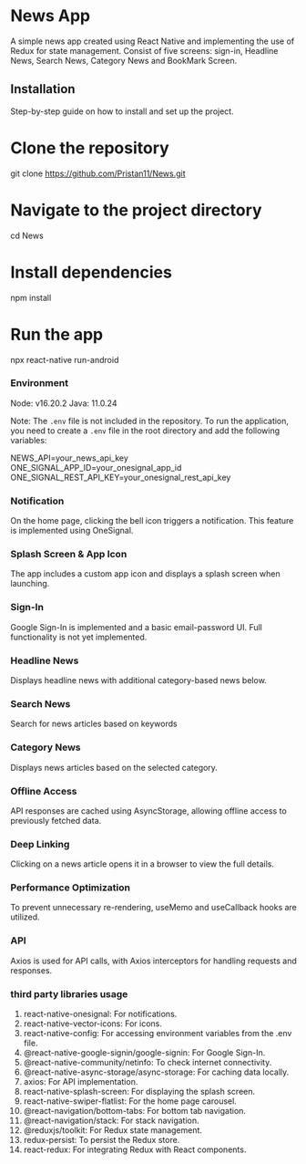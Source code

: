# News App

A simple news app created using React Native and implementing the use of Redux for state management. Consist of five screens: sign-in, Headline News, Search News, Category News and BookMark Screen.

## Installation

Step-by-step guide on how to install and set up the project.

# Clone the repository

git clone https://github.com/Pristan11/News.git

# Navigate to the project directory

cd News

# Install dependencies

npm install

# Run the app

npx react-native run-android

### Environment

Node: v16.20.2
Java: 11.0.24

Note: The `.env` file is not included in the repository. To run the application, you need to create a `.env` file in the root directory and add the following variables:

NEWS_API=your_news_api_key
ONE_SIGNAL_APP_ID=your_onesignal_app_id
ONE_SIGNAL_REST_API_KEY=your_onesignal_rest_api_key

### Notification

On the home page, clicking the bell icon triggers a notification. This feature is implemented using OneSignal.

### Splash Screen & App Icon

The app includes a custom app icon and displays a splash screen when launching.

### Sign-In

Google Sign-In is implemented and a basic email-password UI. Full functionality is not yet implemented.

### Headline News

Displays headline news with additional category-based news below.

### Search News

Search for news articles based on keywords

### Category News

Displays news articles based on the selected category.

### Offline Access

API responses are cached using AsyncStorage, allowing offline access to previously fetched data.

### Deep Linking

Clicking on a news article opens it in a browser to view the full details.

### Performance Optimization

To prevent unnecessary re-rendering, useMemo and useCallback hooks are utilized.

### API

Axios is used for API calls, with Axios interceptors for handling requests and responses.

### third party libraries usage

1. react-native-onesignal: For notifications.
2. react-native-vector-icons: For icons.
3. react-native-config: For accessing environment variables from the .env file.
4. @react-native-google-signin/google-signin: For Google Sign-In.
5. @react-native-community/netinfo: To check internet connectivity.
6. @react-native-async-storage/async-storage: For caching data locally.
7. axios: For API implementation.
8. react-native-splash-screen: For displaying the splash screen.
9. react-native-swiper-flatlist: For the home page carousel.
10. @react-navigation/bottom-tabs: For bottom tab navigation.
11. @react-navigation/stack: For stack navigation.
12. @reduxjs/toolkit: For Redux state management.
13. redux-persist: To persist the Redux store.
14. react-redux: For integrating Redux with React components.
